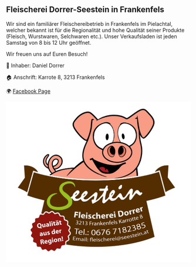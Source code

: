 ## Fleischerei Dorrer-Seestein in Frankenfels

Wir sind ein familiärer Fleischereibetrieb in Frankenfels im Pielachtal, welcher bekannt ist für die Regionalität und hohe Qualität seiner Produkte (Fleisch, Wurstwaren, Selchwaren etc.). Unser Verkaufsladen ist jeden Samstag von 8 bis 12 Uhr geöffnet.

Wir freuen uns auf Euren Besuch!

:man: Inhaber: Daniel Dorrer

:house: Anschrift: Karrote 8, 3213 Frankenfels

:earth_africa: [Facebook Page](https://www.facebook.com/Fleischerei-Dorrer-Seestein-285970018585512)

![Seestein Logo](seestein-logo.jpg)
